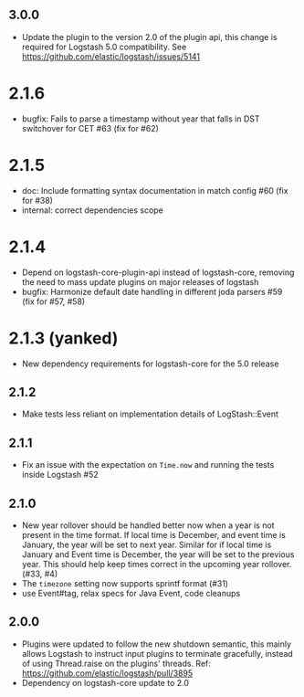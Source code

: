 ## 3.0.0
  - Update the plugin to the version 2.0 of the plugin api, this change is required for Logstash 5.0 compatibility. See https://github.com/elastic/logstash/issues/5141
# 2.1.6
  - bugfix: Fails to parse a timestamp without year that falls in DST switchover for CET #63 (fix for #62)
# 2.1.5
  - doc: Include formatting syntax documentation in match config #60 (fix for #38)
  - internal: correct dependencies scope
# 2.1.4
  - Depend on logstash-core-plugin-api instead of logstash-core, removing the need to mass update plugins on major releases of logstash
  - bugfix: Harmonize default date handling in different joda parsers #59 (fix for #57, #58)
# 2.1.3 (yanked)
  - New dependency requirements for logstash-core for the 5.0 release
## 2.1.2
  - Make tests less reliant on implementation details of LogStash::Event
## 2.1.1
  - Fix an issue with the expectation on `Time.now` and running the tests inside Logstash #52
## 2.1.0
 - New year rollover should be handled better now when a year is not present in
   the time format. If local time is December, and event time is January, the
   year will be set to next year. Similar for if local time is January and
   Event time is December, the year will be set to the previous year. This
   should help keep times correct in the upcoming year rollover. (#33, #4)
 - The `timezone` setting now supports sprintf format (#31)
 - use Event#tag, relax specs for Java Event, code cleanups

## 2.0.0
 - Plugins were updated to follow the new shutdown semantic, this mainly allows Logstash to instruct input plugins to terminate gracefully, 
   instead of using Thread.raise on the plugins' threads. Ref: https://github.com/elastic/logstash/pull/3895
 - Dependency on logstash-core update to 2.0

